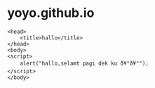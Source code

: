 # yoyo.github.io

>
    <head>
        <title>hallo</title>
    </head>
    <body>
    <script>
        alert("hallo,selamt pagi dek ku ð¥°ð¥°");
    </script>
    </body>
</html>

<html>
    <head>
        <title>hallo</title>
    </head>
    <body>
    <script>
        alert("abang cuma mau bilang");
    </script>
    </body>
</html>

<html>
    <head>
        <title>hallo</title>
    </head>
    <body>
    <script>
        alert("Semangat");
    </script>
    </body>
</html>

<html>
    <head>
        <title>AYU YUK YUNGSO adek yang canci</title>
    </head>
    <body>
    <script>
        alert("abang ada 1 hadiah");
    </script>
    </body>
</html>

<html>
    <head>
        <title>Ayu yukyung so adek yg canci </title>
    </head>
    <body>
    <script>
        alert("coba perhatikan judulnya di browser");
    </script>
    </body>
</html>
